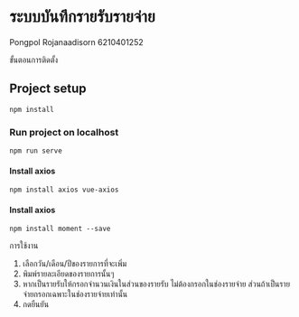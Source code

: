 # ระบบบันทึกรายรับรายจ่าย
Pongpol Rojanaadisorn 6210401252

ขั้นตอนการติดตั้ง
## Project setup
```
npm install
```

### Run project on localhost
```
npm run serve
```

#### Install axios
```
npm install axios vue-axios
```

#### Install axios
```
npm install moment --save
```

การใช้งาน
1. เลือกวัน/เดือน/ปีของรายการที่จะเพิ่ม
2. พิมพ์รายละเอียดของรายการนั้นๆ
3. หากเป็นรายรับให้กรอกจำนวนเงินในส่วนของรายรับ ไม่ต้องกรอกในช่องรายจ่าย ส่วนถ้าเป็นรายจ่ายกรอกเฉพาะในช่องรายจ่ายเท่านั้น
4. กดยืนยัน